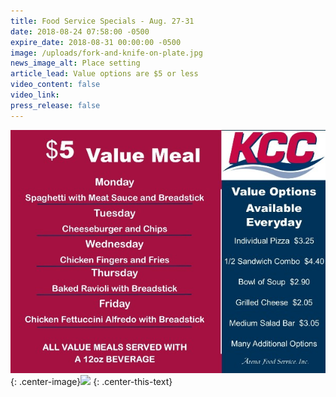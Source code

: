 ```yaml
---
title: Food Service Specials - Aug. 27-31
date: 2018-08-24 07:58:00 -0500
expire_date: 2018-08-31 00:00:00 -0500
image: /uploads/fork-and-knife-on-plate.jpg
news_image_alt: Place setting
article_lead: Value options are $5 or less
video_content: false
video_link:
press_release: false
---
```


![](/uploads/valuemenuwk2-1.jpg){: .center-image}![](blob:https://app.cloudcannon.com/510d3650-e3cf-47dc-b51b-1db2fda65f9b)
{: .center-this-text}
